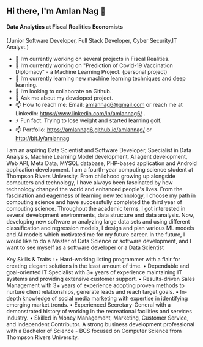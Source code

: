 ## Hi there, I'm Amlan Nag  👋

#### Data Analytics at Fiscal Realities Economists
(Junior Software Developer, Full Stack Developer, Cyber Security,IT Analyst.)
- 🔭 I’m currently working on several projects in Fiscal Realities. 
- 🔭 I’m currently working on "Prediction of Covid-19 Vaccination Diplomacy" - a Machine Learning Project. (personal project) 
- 🌱 I’m currently learning new machine learning techniques and deep learning. 
- 👯 I’m looking to collaborate on Github. 
- 💬 Ask me about my developed project. 
- 📫 How to reach me: Email: amlannag6@gmail.com or reach me at Linkedln:  https://www.linkedin.com/in/amlannag6/ . 
- ⚡ Fun fact: Trying to lose weight and started learning golf. 
- 📫 Portfolio: https://amlannag6.github.io/amlannag/ or http://bit.ly/amlannag 


I am an aspiring Data Scientist and Software Developer, Specialist in Data Analysis, Machine Learning Model development, AI agent development, Web API, Meta Data, MYSQL database, PHP-based application and Android application development. I am a fourth-year computing science student at Thompson Rivers University. From childhood growing up alongside computers and technology, I have always been fascinated by how technology changed the world and enhanced people's lives. From the fascination and eagerness of learning new technology, I choose my path in computing science and have successfully completed the third year of computing science. Throughout the academic terms, I got interested in several development environments, data structure and data analysis. Now, developing new software or analyzing large data sets and using different classification and regression models, I design and plan various ML models and AI models which motivated me for my future career. In the future, I would like to do a Master of Data Science or software development, and I want to see myself as a software developer or a Data Scientist

Key Skills & Traits :
• Hard-working listing programmer with a flair for creating elegant solutions in the least amount of time.
• Dependable and goal-oriented IT Specialist with 3+ years of experience maintaining IT systems and providing extensive customer support.
• Results-driven Sales Management with 3+ years of experience adopting proven methods to nurture client relationships, generate leads and reach target goals.
• In-depth knowledge of social media marketing with expertise in identifying emerging market trends.
• Experienced Secretary-General with a demonstrated history of working in the recreational facilities and services industry.
• Skilled in Money Management, Marketing, Customer Service, and Independent Contributor. A strong business development professional with a Bachelor of Science - BCS focused on Computer Science from Thompson Rivers University.

